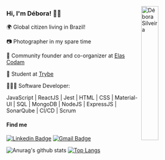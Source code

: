 <img src="https://github.com/deboracosilveira/deboracosilveira/blob/master/octocat-debs.png" width="30%"
  alt="Débora Silveira" align="right" />

<h3>Hi, I'm Débora! 🤘🏽</h3>
<p> 🌍 Global citizen living in Brazil!</p>
<p> 📷 Photographer in my spare time</p>
<p> 💛 Community founder and co-organizer at <a
    href="https://www.linkedin.com/company/elas-codam/" 
    alt="Elas Codam"
  >Elas Codam
  </a></p>
  <p> 🚀 Student at <a
    href="https://www.betrybe.com/" 
    alt="Trybe"
  >Trybe
  </a></p>
<p> 👩🏽‍💻 Software Developer:</p>
<p> JavaScript | ReactJS | Jest | HTML | CSS | Material-UI | SQL | MongoDB | NodeJS | ExpressJS | SonarQube | CI/CD | Scrum</p>

<h4>Find me</h4>

  [![Linkedin Badge](https://img.shields.io/badge/-LinkedIn-blue?style=flat-square&logo=Linkedin&logoColor=white&link=https://www.linkedin.com/in/deboracosilveira/)](https://www.linkedin.com/in/deboracosilveira/)
  [![Gmail Badge](https://img.shields.io/badge/-Gmail-c14438?style=flat-square&logo=Gmail&logoColor=white&link=mailto:deboracosilveira@gmail.com)](mailto:deboracosilveira@gmail.com)

![Anurag's github stats](https://github-readme-stats.vercel.app/api?username=deboracosilveira&show_icons=true)
[![Top Langs](https://github-readme-stats.vercel.app/api/top-langs/?username=deboracosilveira&layout=compact)](https://github.com/anuraghazra/github-readme-stats)
